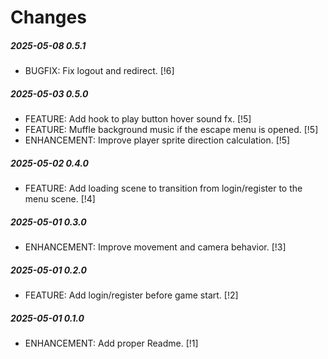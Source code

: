# Changes

##### 2025-05-08 0.5.1

- BUGFIX: Fix logout and redirect. [!6]

##### 2025-05-03 0.5.0

- FEATURE: Add hook to play button hover sound fx. [!5]
- FEATURE: Muffle background music if the escape menu is opened. [!5]
- ENHANCEMENT: Improve player sprite direction calculation. [!5]

##### 2025-05-02 0.4.0

- FEATURE: Add loading scene to transition from login/register to the menu scene. [!4]

##### 2025-05-01 0.3.0

- ENHANCEMENT: Improve movement and camera behavior. [!3]

##### 2025-05-01 0.2.0

- FEATURE: Add login/register before game start. [!2]

##### 2025-05-01 0.1.0

- ENHANCEMENT: Add proper Readme. [!1]
